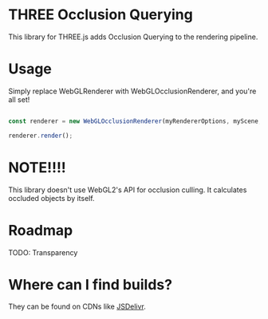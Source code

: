 # THREE Occlusion Querying

This library for THREE.js adds Occlusion Querying to the rendering pipeline.

# Usage

Simply replace WebGLRenderer with WebGLOcclusionRenderer,
and you're all set!

```js

const renderer = new WebGLOcclusionRenderer(myRendererOptions, myScene, myCamera);

renderer.render();

```

# NOTE!!!!

This library doesn't use WebGL2's API for occlusion culling. It calculates occluded objects by itself.

# Roadmap

TODO: Transparency

# Where can I find builds?

They can be found on CDNs like [JSDelivr](https://www.jsdelivr.com/package/npm/threejs-occlusion-query?tab=files&path=src).
